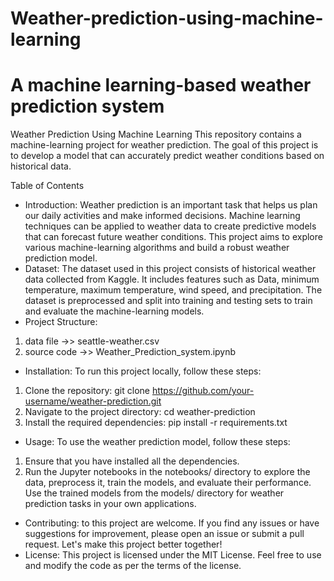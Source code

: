 # Weather-prediction-using-machine-learning

# A machine learning-based weather prediction system

Weather Prediction Using Machine Learning
This repository contains a machine-learning project for weather prediction. The goal of this project is to develop a model that can accurately predict weather conditions based on historical data.

Table of Contents
- Introduction: Weather prediction is an important task that helps us plan our daily activities and make informed decisions. Machine learning techniques can be applied to weather data to create predictive models that can forecast future weather conditions. This project aims to explore various machine-learning algorithms and build a robust weather prediction model.
- Dataset: The dataset used in this project consists of historical weather data collected from Kaggle. It includes features such as Data, minimum temperature, maximum temperature, wind speed, and precipitation. The dataset is preprocessed and split into training and testing sets to train and evaluate the machine-learning models.
- Project Structure: 
 1. data file ->> seattle-weather.csv 
 2. source code ->> Weather_Prediction_system.ipynb
- Installation: To run this project locally, follow these steps:
1. Clone the repository: git clone https://github.com/your-username/weather-prediction.git
2. Navigate to the project directory: cd weather-prediction
3. Install the required dependencies: pip install -r requirements.txt
- Usage: To use the weather prediction model, follow these steps:
1. Ensure that you have installed all the dependencies.
2. Run the Jupyter notebooks in the notebooks/ directory to explore the data, preprocess it, train the models, and evaluate their performance.
Use the trained models from the models/ directory for weather prediction tasks in your own applications.
- Contributing: to this project are welcome. If you find any issues or have suggestions for improvement, please open an issue or submit a pull request. Let's make this project better together!
- License: This project is licensed under the MIT License. Feel free to use and modify the code as per the terms of the license.


